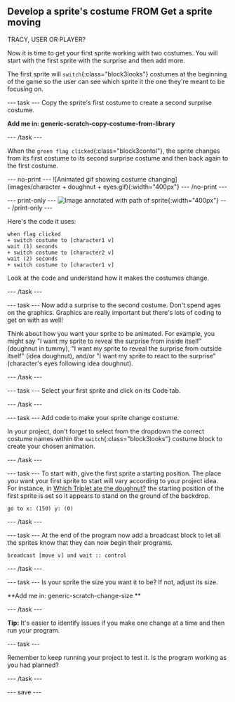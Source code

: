 ## Develop a sprite's costume FROM Get a sprite moving
TRACY, USER OR PLAYER?

Now it is time to get your first sprite working with two costumes. You will start with the first sprite with the surprise and then add more. 

The first sprite will `switch`{:class="block3looks"} costumes at the beginning of the game so the user can see which sprite it the one they're meant to be focusing on.

--- task ---
Copy the sprite's first costume to create a second surprise costume.

**Add me in: generic-scratch-copy-costume-from-library**

--- /task ---

When the `green flag clicked`{:class="block3contol"}, the sprite changes from its first costume to its second surprise costume and then back again to the first costume.

--- no-print ---
![Animated gif showing costume changing](images/character + doughnut + eyes.gif){:width="400px"}
--- /no-print ---

--- print-only ---
![Image annotated with path of sprite](images/moving-up-down.png){:width="400px"}
--- /print-only ---

Here's the code it uses:

```blocks3
when flag clicked
+ switch costume to [character1 v]
wait (1) seconds
+ switch costume to [character2 v]
wait (2) seconds
+ switch costume to [character1 v]
```
Look at the code and understand how it makes the costumes change.

--- /task ---

--- task ---
Now add a surprise to the second costume. Don't spend ages on the graphics. Graphics are really important but there's lots of coding to get on with as well!

Think about how you want your sprite to be animated. For example, you might say "I want my sprite to reveal the surprise from inside itself" (doughnut in tummy), "I want my sprite to reveal the surprise from outside itself" (idea doughnut), and/or "I want my sprite to react to the surprise" (character's eyes following idea doughnut).

--- /task ---

--- task ---
Select your first sprite and click on its Code tab. 

--- /task ---

--- task ---
Add code to make your sprite change costume.

In your project, don't forget to select from the dropdown the correct costume names within the `switch`{:class="block3looks"} costume block to create your chosen animation. 


--- /task ---

--- task ---
To start with, give the first sprite a starting position. The place you want your first sprite to start will vary according to your project  idea. For instance, in [Which Triplet ate the doughnut?](https://scratch.mit.edu/projects/411558897) the starting position of the  first sprite is set so it appears to stand on the ground of the backdrop.

```blocks3
go to x: (150) y: (0)
```

--- /task ---

--- task ---
At the end of the  program now add a broadcast block to let all the sprites know that they can now begin their programs.

```blocks3
broadcast [move v] and wait :: control
```

--- /task ---

--- task ---
Is your sprite the size you want it to be? If not, adjust its size.

**Add me in: generic-scratch-change-size **

--- /task ---

**Tip:** It's easier to identify issues if you make one change at a time and then run your program. 

--- task ---

Remember to keep running your project to test it. Is the program working as you had planned?

--- /task ---

--- save ---
